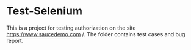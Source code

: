 # Test-Selenium
This is a project for testing authorization on the site https://www.saucedemo.com /. The folder contains test cases and bug report.
